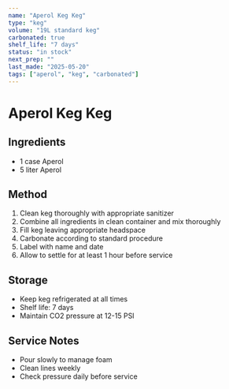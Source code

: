 ```yaml
---
name: "Aperol Keg Keg"
type: "keg"
volume: "19L standard keg"
carbonated: true
shelf_life: "7 days"
status: "in stock"
next_prep: ""
last_made: "2025-05-20"
tags: ["aperol", "keg", "carbonated"]
---
```


# Aperol Keg Keg

## Ingredients
- 1 case Aperol
- 5 liter Aperol

## Method
1. Clean keg thoroughly with appropriate sanitizer
2. Combine all ingredients in clean container and mix thoroughly
3. Fill keg leaving appropriate headspace
4. Carbonate according to standard procedure
5. Label with name and date
6. Allow to settle for at least 1 hour before service

## Storage
- Keep keg refrigerated at all times
- Shelf life: 7 days
- Maintain CO2 pressure at 12-15 PSI

## Service Notes
- Pour slowly to manage foam
- Clean lines weekly
- Check pressure daily before service
